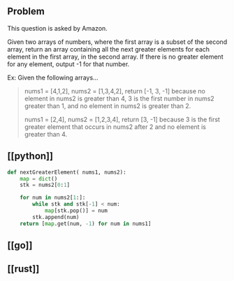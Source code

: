 ## Problem

This question is asked by Amazon.

Given two arrays of numbers, where the first array is a subset of the second array, return an array containing all the next greater elements for each element in the first array, in the second array. If there is no greater element for any element, output -1 for that number.

Ex: Given the following arrays…

> nums1 = [4,1,2], nums2 = [1,3,4,2], return [-1, 3, -1] because no element in nums2 is greater than 4, 3 is the first number in nums2 greater than 1, and no element in nums2 is greater than 2.
>
> nums1 = [2,4], nums2 = [1,2,3,4], return [3, -1] because 3 is the first greater element that occurs in nums2 after 2 and no element is greater than 4.

## [[python]]

```python
def nextGreaterElement( nums1, nums2):
    map = dict()
    stk = nums2[0:1]

    for num in nums2[1:]:
        while stk and stk[-1] < num:
            map[stk.pop()] = num
        stk.append(num)
    return [map.get(num, -1) for num in nums1]
```

## [[go]]

## [[rust]]

